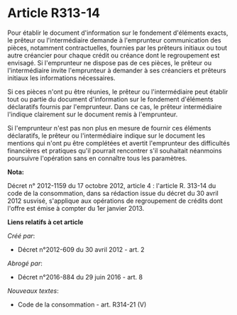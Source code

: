 # Article R313-14

Pour établir le document d'information sur le fondement d'éléments exacts, le prêteur ou l'intermédiaire demande à
l'emprunteur communication des pièces, notamment contractuelles, fournies par les prêteurs initiaux ou tout autre créancier
pour chaque crédit ou créance dont le regroupement est envisagé. Si l'emprunteur ne dispose pas de ces pièces, le prêteur ou
l'intermédiaire invite l'emprunteur à demander à ses créanciers et prêteurs initiaux les informations nécessaires.

Si ces pièces n'ont pu être réunies, le prêteur ou l'intermédiaire peut établir tout ou partie du document d'information sur
le fondement d'éléments déclaratifs fournis par l'emprunteur. Dans ce cas, le prêteur intermédiaire l'indique clairement sur
le document remis à l'emprunteur.

Si l'emprunteur n'est pas non plus en mesure de fournir ces éléments déclaratifs, le prêteur ou l'intermédiaire indique sur
le document les mentions qui n'ont pu être complétées et avertit l'emprunteur des difficultés financières et pratiques qu'il
pourrait rencontrer s'il souhaitait néanmoins poursuivre l'opération sans en connaître tous les paramètres.

**Nota:**

Décret n° 2012-1159 du 17 octobre 2012, article 4 : l'article R. 313-14  du code de la consommation, dans sa rédaction issue
du décret du 30  avril 2012 susvisé, s'applique aux opérations de  regroupement de crédits dont l'offre est émise à compter
du 1er janvier  2013.

**Liens relatifs à cet article**

_Créé par_:

  - Décret n°2012-609 du 30 avril 2012 - art. 2

_Abrogé par_:

  - Décret n°2016-884 du 29 juin 2016 - art. 8

_Nouveaux textes_:

  - Code de la consommation - art. R314-21 (V)
